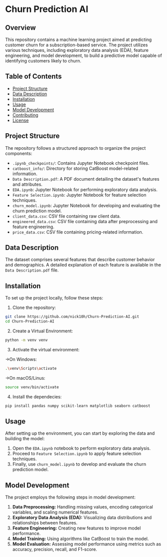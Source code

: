 # Churn Prediction AI

## Overview

This repository contains a machine learning project aimed at predicting customer churn for a subscription-based service. The project utilizes various techniques, including exploratory data analysis (EDA), feature engineering, and model development, to build a predictive model capable of identifying customers likely to churn.
## Table of Contents

- [Project Structure](#project-structure)
- [Data Description](#data-description)
- [Installation](#installation)
- [Usage](#usage)
- [Model Development](#model-development)
- [Contributing](#contributing)
- [License](#license)

## Project Structure

The repository follows a structured approach to organize the project components:


- `.ipynb_checkpoints/`: Contains Jupyter Notebook checkpoint files.
- `catboost_info/`: Directory for storing CatBoost model-related information.
- `Data Description.pdf`: A PDF document detailing the dataset's features and attributes.
- `EDA.ipynb`: Jupyter Notebook for performing exploratory data analysis.
- `Feature Selection.ipynb`: Jupyter Notebook for feature selection techniques.
- `churn_model.ipynb`: Jupyter Notebook for developing and evaluating the churn prediction model.
- `client_data.csv`: CSV file containing raw client data.
- `engineered_data.csv`: CSV file containing data after preprocessing and feature engineering.
- `price_data.csv`: CSV file containing pricing-related information.

## Data Description

The dataset comprises several features that describe customer behavior and demographics. A detailed explanation of each feature is available in the `Data Description.pdf` file.

## Installation

To set up the project locally, follow these steps:

1. Clone the repository:

```bash
git clone https://github.com/nick10h/Churn-Prediction-AI.git
cd Churn-Prediction-AI
```

2. Create a Virtual Environment:

  ```bash
  python -m venv venv
  ```

3. Activate the virtual environment:

->On Windows:
```bash
.\venv\Scripts\activate
```

->On macOS/Linus:
```bash
source venv/bin/activate
```
4. Install the dependecies:

```bash
pip install pandas numpy scikit-learn matplotlib seaborn catboost
```
## Usage

After setting up the environment, you can start by exploring the data and building the model:

1. Open the `EDA.ipynb` notebook to perform exploratory data analysis.
2. Proceed to `Feature Selection.ipynb` to apply feature selection techniques.
3. Finally, use `churn_model.ipynb` to develop and evaluate the churn prediction model.

## Model Development

The project employs the following steps in model development:

1. **Data Preprocessing:** Handling missing values, encoding categorical variables, and scaling numerical features.
2. **Exploratory Data Analysis (EDA):** Visualizing data distributions and relationships between features.
3. **Feature Engineering:** Creating new features to improve model performance.
4. **Model Training:** Using algorithms like CatBoost to train the model.
5. **Model Evaluation:** Assessing model performance using metrics such as accuracy, precision, recall, and F1-score.

